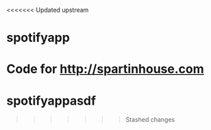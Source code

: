 <<<<<<< Updated upstream
# spotifyapp

Code for http://spartinhouse.com
=======
# spotifyappasdf
>>>>>>> Stashed changes
